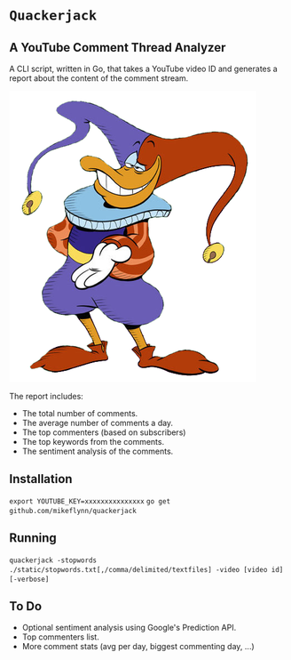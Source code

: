 # `Quackerjack`
## A YouTube Comment Thread Analyzer

A CLI script, written in Go, that takes a YouTube video ID and generates a report about the content of the comment stream.

![Quackerjack](/static/quackerjack.png)

The report includes:
* The total number of comments.
* The average number of comments a day.
* The top commenters (based on subscribers)
* The top keywords from the comments.
* The sentiment analysis of the comments.

## Installation
`export YOUTUBE_KEY=xxxxxxxxxxxxxxx`
`go get github.com/mikeflynn/quackerjack`

## Running

`quackerjack -stopwords ./static/stopwords.txt[,/comma/delimited/textfiles] -video [video id] [-verbose]`

## To Do

* Optional sentiment analysis using Google's Prediction API.
* Top commenters list.
* More comment stats (avg per day, biggest commenting day, ...)
